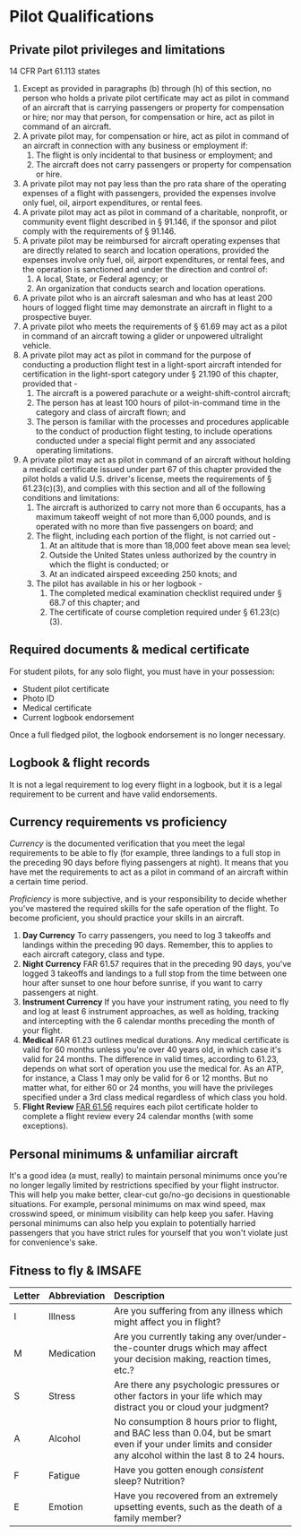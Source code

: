 # Pilot Qualifications

## Private pilot privileges and limitations

14 CFR Part 61.113 states

1. Except as provided in paragraphs (b) through (h) of this section, no person who holds a private pilot certificate may act as pilot in command of an aircraft that is carrying passengers or property for compensation or hire; nor may that person, for compensation or hire, act as pilot in command of an aircraft.
1. A private pilot may, for compensation or hire, act as pilot in command of an aircraft in connection with any business or employment if:
    1. The flight is only incidental to that business or employment; and
    1. The aircraft does not carry passengers or property for compensation or hire.
1. A private pilot may not pay less than the pro rata share of the operating expenses of a flight with passengers, provided the expenses involve only fuel, oil, airport expenditures, or rental fees.
1. A private pilot may act as pilot in command of a charitable, nonprofit, or community event flight described in § 91.146, if the sponsor and pilot comply with the requirements of § 91.146.
1. A private pilot may be reimbursed for aircraft operating expenses that are directly related to search and location operations, provided the expenses involve only fuel, oil, airport expenditures, or rental fees, and the operation is sanctioned and under the direction and control of:
    1. A local, State, or Federal agency; or
    1. An organization that conducts search and location operations.
1. A private pilot who is an aircraft salesman and who has at least 200 hours of logged flight time may demonstrate an aircraft in flight to a prospective buyer.
1. A private pilot who meets the requirements of § 61.69 may act as a pilot in command of an aircraft towing a glider or unpowered ultralight vehicle.
1. A private pilot may act as pilot in command for the purpose of conducting a production flight test in a light-sport aircraft intended for certification in the light-sport category under § 21.190 of this chapter, provided that -
    1. The aircraft is a powered parachute or a weight-shift-control aircraft;
    1. The person has at least 100 hours of pilot-in-command time in the category and class of aircraft flown; and
    1. The person is familiar with the processes and procedures applicable to the conduct of production flight testing, to include operations conducted under a special flight permit and any associated operating limitations.
1. A private pilot may act as pilot in command of an aircraft without holding a medical certificate issued under part 67 of this chapter provided the pilot holds a valid U.S. driver's license, meets the requirements of § 61.23(c)(3), and complies with this section and all of the following conditions and limitations:
    1. The aircraft is authorized to carry not more than 6 occupants, has a maximum takeoff weight of not more than 6,000 pounds, and is operated with no more than five passengers on board; and
    1. The flight, including each portion of the flight, is not carried out -
        1. At an altitude that is more than 18,000 feet above mean sea level;
        1. Outside the United States unless authorized by the country in which the flight is conducted; or
        1. At an indicated airspeed exceeding 250 knots; and
    1. The pilot has available in his or her logbook -
        1. The completed medical examination checklist required under § 68.7 of this chapter; and
        1. The certificate of course completion required under § 61.23(c)(3). 

## Required documents & medical certificate

For student pilots, for any solo flight, you must have in your possession:

* Student pilot certificate
* Photo ID
* Medical certificate
* Current logbook endorsement

Once a full fledged pilot, the logbook endorsement is no longer necessary.

## Logbook & flight records

It is not a legal requirement to log every flight in a logbook, but it is a
legal requirement to be current and have valid endorsements.

## Currency requirements vs proficiency

*Currency* is the documented verification that you meet the legal requirements 
to be able to fly (for example, three landings to a full stop in the preceding 
90 days before flying passengers at night). It means that you have met the 
requirements to act as a pilot in command of an aircraft within a certain time 
period. 

*Proficiency* is more subjective, and is your responsibility to decide whether
you've mastered the required skills for the safe operation of the flight.
To become proficient, you should practice your skills in an aircraft.

1. **Day Currency** To carry passengers, you need to log 3 takeoffs and landings within the preceding 90 days. Remember, this to applies to each aircraft category, class and type.
2. **Night Currency** FAR 61.57 requires that in the preceding 90 days, you've logged 3 takeoffs and landings to a full stop from the time between one hour after sunset to one hour before sunrise, if you want to carry passengers at night.
3. **Instrument Currency** If you have your instrument rating, you need to fly and log at least 6 instrument approaches, as well as holding, tracking and intercepting with the 6 calendar months preceding the month of your flight.
4. **Medical** FAR 61.23 outlines medical durations. Any medical certificate is valid for 60 months unless you're over 40 years old, in which case it's valid for 24 months. The difference in valid times, according to 61.23, depends on what sort of operation you use the medical for. As an ATP, for instance, a Class 1 may only be valid for 6 or 12 months. But no matter what, for either 60 or 24 months, you will have the privileges specified under a 3rd class medical regardless of which class you hold.
1. **Flight Review** [FAR 61.56](https://www.ecfr.gov/current/title-14/part-61) requires each pilot certificate holder to complete a flight review every 24 calendar months (with some exceptions).

## Personal minimums & unfamiliar aircraft

It's a good idea (a must, really) to maintain personal minimums once you're 
no longer legally limited by restrictions specified by your flight instructor.
This will help you make better, clear-cut go/no-go decisions in questionable
situations. For example, personal minimums on max wind speed, max crosswind
speed, or minimum visibility can help keep you safer. Having personal minimums
can also help you explain to potentially harried passengers that you have
strict rules for yourself that you won't violate just for convenience's sake.

## Fitness to fly & IMSAFE

| Letter | Abbreviation | Description |
|:-------|:-------------|:------------|
| I | Illness | Are you suffering from any illness which might affect you in flight? |
| M | Medication | Are you currently taking any over/under-the-counter drugs which may affect your decision making, reaction times, etc.? |
| S | Stress | Are there any psychologic pressures or other factors in your life which may distract you or cloud your judgment? |
| A | Alcohol | No consumption 8 hours prior to flight, and BAC less than 0.04, but be smart even if your under limits and consider any alcohol within the last 8 to 24 hours. |
| F | Fatigue | Have you gotten enough *consistent* sleep? Nutrition? |
| E | Emotion | Have you recovered from an extremely upsetting events, such as the death of a family member? |
